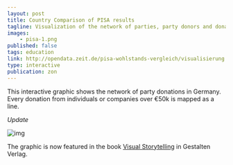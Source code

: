 ```yaml
---
layout: post
title: Country Comparison of PISA results
tagline: Visualization of the network of parties, party donors and donations.
images:
    - pisa-1.png
published: false
tags: education
link: http://opendata.zeit.de/pisa-wohlstands-vergleich/visualisierung.php
type: interactive
publication: zon
---
```


This interactive graphic shows the network of party donations in Germany. Every donation from individuals or companies over €50k is mapped as a line.

_Update_

![img](/img/gallery/visual-storytelling-.gif)

The graphic is now featured in the book [Visual Storytelling](http://shop.gestalten.com/visual-storytelling.html) in Gestalten Verlag.

